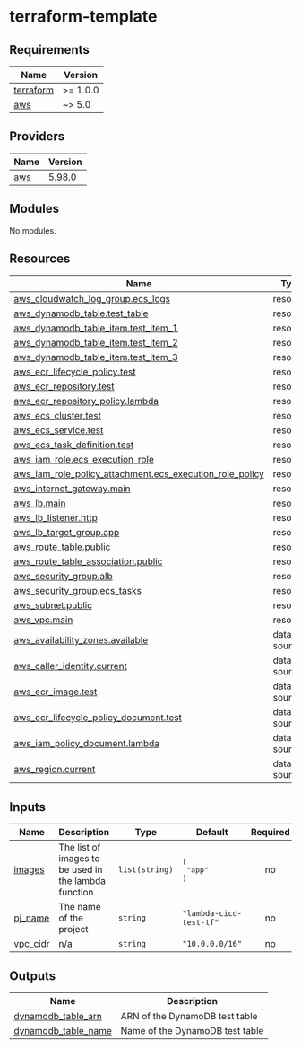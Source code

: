 # terraform-template
<!-- BEGIN_TF_DOCS -->
## Requirements

| Name | Version |
|------|---------|
| <a name="requirement_terraform"></a> [terraform](#requirement\_terraform) | >= 1.0.0 |
| <a name="requirement_aws"></a> [aws](#requirement\_aws) | ~> 5.0 |

## Providers

| Name | Version |
|------|---------|
| <a name="provider_aws"></a> [aws](#provider\_aws) | 5.98.0 |

## Modules

No modules.

## Resources

| Name | Type |
|------|------|
| [aws_cloudwatch_log_group.ecs_logs](https://registry.terraform.io/providers/hashicorp/aws/latest/docs/resources/cloudwatch_log_group) | resource |
| [aws_dynamodb_table.test_table](https://registry.terraform.io/providers/hashicorp/aws/latest/docs/resources/dynamodb_table) | resource |
| [aws_dynamodb_table_item.test_item_1](https://registry.terraform.io/providers/hashicorp/aws/latest/docs/resources/dynamodb_table_item) | resource |
| [aws_dynamodb_table_item.test_item_2](https://registry.terraform.io/providers/hashicorp/aws/latest/docs/resources/dynamodb_table_item) | resource |
| [aws_dynamodb_table_item.test_item_3](https://registry.terraform.io/providers/hashicorp/aws/latest/docs/resources/dynamodb_table_item) | resource |
| [aws_ecr_lifecycle_policy.test](https://registry.terraform.io/providers/hashicorp/aws/latest/docs/resources/ecr_lifecycle_policy) | resource |
| [aws_ecr_repository.test](https://registry.terraform.io/providers/hashicorp/aws/latest/docs/resources/ecr_repository) | resource |
| [aws_ecr_repository_policy.lambda](https://registry.terraform.io/providers/hashicorp/aws/latest/docs/resources/ecr_repository_policy) | resource |
| [aws_ecs_cluster.test](https://registry.terraform.io/providers/hashicorp/aws/latest/docs/resources/ecs_cluster) | resource |
| [aws_ecs_service.test](https://registry.terraform.io/providers/hashicorp/aws/latest/docs/resources/ecs_service) | resource |
| [aws_ecs_task_definition.test](https://registry.terraform.io/providers/hashicorp/aws/latest/docs/resources/ecs_task_definition) | resource |
| [aws_iam_role.ecs_execution_role](https://registry.terraform.io/providers/hashicorp/aws/latest/docs/resources/iam_role) | resource |
| [aws_iam_role_policy_attachment.ecs_execution_role_policy](https://registry.terraform.io/providers/hashicorp/aws/latest/docs/resources/iam_role_policy_attachment) | resource |
| [aws_internet_gateway.main](https://registry.terraform.io/providers/hashicorp/aws/latest/docs/resources/internet_gateway) | resource |
| [aws_lb.main](https://registry.terraform.io/providers/hashicorp/aws/latest/docs/resources/lb) | resource |
| [aws_lb_listener.http](https://registry.terraform.io/providers/hashicorp/aws/latest/docs/resources/lb_listener) | resource |
| [aws_lb_target_group.app](https://registry.terraform.io/providers/hashicorp/aws/latest/docs/resources/lb_target_group) | resource |
| [aws_route_table.public](https://registry.terraform.io/providers/hashicorp/aws/latest/docs/resources/route_table) | resource |
| [aws_route_table_association.public](https://registry.terraform.io/providers/hashicorp/aws/latest/docs/resources/route_table_association) | resource |
| [aws_security_group.alb](https://registry.terraform.io/providers/hashicorp/aws/latest/docs/resources/security_group) | resource |
| [aws_security_group.ecs_tasks](https://registry.terraform.io/providers/hashicorp/aws/latest/docs/resources/security_group) | resource |
| [aws_subnet.public](https://registry.terraform.io/providers/hashicorp/aws/latest/docs/resources/subnet) | resource |
| [aws_vpc.main](https://registry.terraform.io/providers/hashicorp/aws/latest/docs/resources/vpc) | resource |
| [aws_availability_zones.available](https://registry.terraform.io/providers/hashicorp/aws/latest/docs/data-sources/availability_zones) | data source |
| [aws_caller_identity.current](https://registry.terraform.io/providers/hashicorp/aws/latest/docs/data-sources/caller_identity) | data source |
| [aws_ecr_image.test](https://registry.terraform.io/providers/hashicorp/aws/latest/docs/data-sources/ecr_image) | data source |
| [aws_ecr_lifecycle_policy_document.test](https://registry.terraform.io/providers/hashicorp/aws/latest/docs/data-sources/ecr_lifecycle_policy_document) | data source |
| [aws_iam_policy_document.lambda](https://registry.terraform.io/providers/hashicorp/aws/latest/docs/data-sources/iam_policy_document) | data source |
| [aws_region.current](https://registry.terraform.io/providers/hashicorp/aws/latest/docs/data-sources/region) | data source |

## Inputs

| Name | Description | Type | Default | Required |
|------|-------------|------|---------|:--------:|
| <a name="input_images"></a> [images](#input\_images) | The list of images to be used in the lambda function | `list(string)` | <pre>[<br/>  "app"<br/>]</pre> | no |
| <a name="input_pj_name"></a> [pj\_name](#input\_pj\_name) | The name of the project | `string` | `"lambda-cicd-test-tf"` | no |
| <a name="input_vpc_cidr"></a> [vpc\_cidr](#input\_vpc\_cidr) | n/a | `string` | `"10.0.0.0/16"` | no |

## Outputs

| Name | Description |
|------|-------------|
| <a name="output_dynamodb_table_arn"></a> [dynamodb\_table\_arn](#output\_dynamodb\_table\_arn) | ARN of the DynamoDB test table |
| <a name="output_dynamodb_table_name"></a> [dynamodb\_table\_name](#output\_dynamodb\_table\_name) | Name of the DynamoDB test table |
<!-- END_TF_DOCS -->